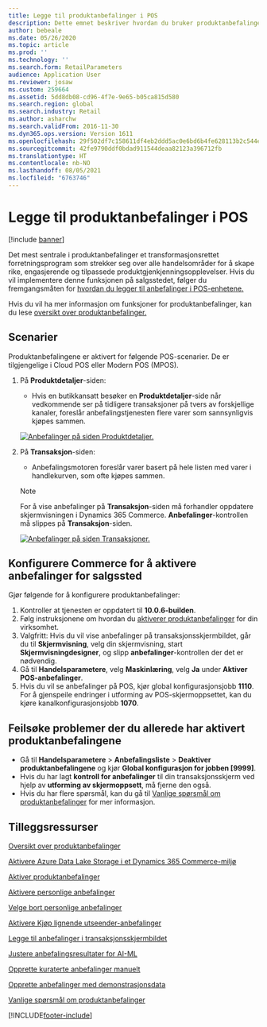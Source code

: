 ```yaml
---
title: Legge til produktanbefalinger i POS
description: Dette emnet beskriver hvordan du bruker produktanbefalinger på en salgsstedsenhet (POS).
author: bebeale
ms.date: 05/26/2020
ms.topic: article
ms.prod: ''
ms.technology: ''
ms.search.form: RetailParameters
audience: Application User
ms.reviewer: josaw
ms.custom: 259664
ms.assetid: 5dd8db08-cd96-4f7e-9e65-b05ca815d580
ms.search.region: global
ms.search.industry: Retail
ms.author: asharchw
ms.search.validFrom: 2016-11-30
ms.dyn365.ops.version: Version 1611
ms.openlocfilehash: 29f502df7c158611df4eb2ddd5ac0e6bd6b4fe628113b2c544e33ba9c41cbcc7
ms.sourcegitcommit: 42fe9790ddf0bdad911544deaa82123a396712fb
ms.translationtype: HT
ms.contentlocale: nb-NO
ms.lasthandoff: 08/05/2021
ms.locfileid: "6763746"
---
```

# <a name="add-product-recommendations-on-pos"></a>Legge til produktanbefalinger i POS

[!include [banner](includes/banner.md)]

Det mest sentrale i produktanbefalinger et transformasjonsrettet forretningsprogram som strekker seg over alle handelsområder for å skape rike, engasjerende og tilpassede produktgjenkjenningsopplevelser. Hvis du vil implementere denne funksjonen på salgsstedet, følger du fremgangsmåten for [hvordan du legger til anbefalinger i POS-enhetene.](add-recommendations-control-pos-screen.md) 

Hvis du vil ha mer informasjon om funksjoner for produktanbefalinger, kan du lese [oversikt over produktanbefalinger.](../commerce/product-recommendations.md) 

## <a name="scenarios"></a>Scenarier

Produktanbefalingene er aktivert for følgende POS-scenarier. De er tilgjengelige i Cloud POS eller Modern POS (MPOS).

1. På **Produktdetaljer**-siden:

    - Hvis en butikkansatt besøker en **Produktdetaljer**-side når vedkommende ser på tidligere transaksjoner på tvers av forskjellige kanaler, foreslår anbefalingstjenesten flere varer som sannsynligvis kjøpes sammen.

    [![Anbefalinger på siden Produktdetaljer.](./media/proddetails.png)](./media/proddetails.png)

2. På **Transaksjon**-siden:

    - Anbefalingsmotoren foreslår varer basert på hele listen med varer i handlekurven, som ofte kjøpes sammen.

    > [!NOTE]
    > For å vise anbefalinger på **Transaksjon**-siden må forhandler oppdatere skjermvisningen i Dynamics 365 Commerce. **Anbefalinger**-kontrollen må slippes på **Transaksjon**-siden.

    [![Anbefalinger på siden Transaksjoner.](./media/transactionscreenmultipleproductslargemessengersbag-5.jpg)](./media/transactionscreenmultipleproductslargemessengersbag-5.jpg)

## <a name="configure-commerce-to-enable-pos-recommendations"></a>Konfigurere Commerce for å aktivere anbefalinger for salgssted

Gjør følgende for å konfigurere produktanbefalinger:

1. Kontroller at tjenesten er oppdatert til **10.0.6-builden**.
2. Følg instruksjonene om hvordan du [aktiverer produktanbefalinger](../commerce/enable-product-recommendations.md) for din virksomhet.
3. Valgfritt: Hvis du vil vise anbefalinger på transaksjonsskjermbildet, går du til **Skjermvisning**, velg din skjermvisning, start **Skjermvisningdesigner**, og slipp **anbefalinger**-kontrollen der det er nødvendig.
4. Gå til **Handelsparametere**, velg **Maskinlæring**, velg **Ja** under **Aktiver POS-anbefalinger**.
5. Hvis du vil se anbefalinger på POS, kjør global konfigurasjonsjobb **1110**. For å gjenspeile endringer i utforming av POS-skjermoppsettet, kan du kjøre kanalkonfigurasjonsjobb **1070**.

## <a name="troubleshoot-issues-where-you-have-product-recommendations-already-enabled"></a>Feilsøke problemer der du allerede har aktivert produktanbefalingene

- Gå til **Handelsparametere** \> **Anbefalingsliste** \> **Deaktiver produktanbefalingene** og kjør **Global konfigurasjon for jobben \[9999\]**. 
- Hvis du har lagt **kontroll for anbefalinger** til din transaksjonsskjerm ved hjelp av **utforming av skjermoppsett**, må fjerne den også.
- Hvis du har flere spørsmål, kan du gå til [Vanlige spørsmål om produktanbefalinger](../commerce/faq-recommendations.md) for mer informasjon.

## <a name="additional-resources"></a>Tilleggsressurser

[Oversikt over produktanbefalinger](product-recommendations.md)

[Aktivere Azure Data Lake Storage i et Dynamics 365 Commerce-miljø](enable-adls-environment.md)

[Aktiver produktanbefalinger](enable-product-recommendations.md)

[Aktivere personlige anbefalinger](personalized-recommendations.md)

[Velge bort personlige anbefalinger](personalization-gdpr.md)

[Aktivere Kjøp lignende utseender-anbefalinger](shop-similar-looks.md)

[Legge til anbefalinger i transaksjonsskjermbildet](add-recommendations-control-pos-screen.md)

[Justere anbefalingsresultater for AI-ML](modify-product-recommendation-results.md)

[Opprette kuraterte anbefalinger manuelt](create-editorial-recommendation-lists.md)

[Opprette anbefalinger med demonstrasjonsdata](product-recommendations-demo-data.md)

[Vanlige spørsmål om produktanbefalinger](faq-recommendations.md)


[!INCLUDE[footer-include](../includes/footer-banner.md)]